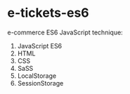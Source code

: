 # e-tickets-es6
e-commerce ES6 JavaScript
technique:
1. JavaScript ES6
2. HTML
3. CSS
4. SaSS
5. LocalStorage
6. SessionStorage
